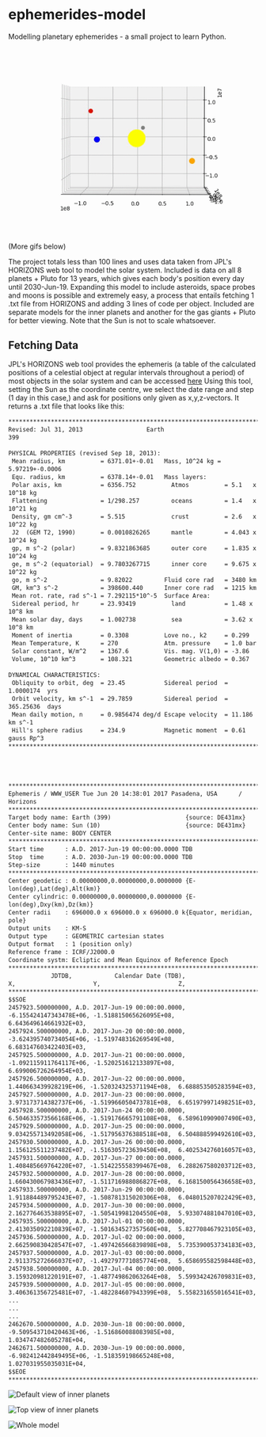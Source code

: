 # ephemerides-model
Modelling planetary ephemerides - a small project to learn Python.

![Inner planets](https://github.com/jayweng7/ephemerides-model/blob/master/inner_tilt.gif)

(More gifs below)

The project totals less than 100 lines and uses data taken from JPL's HORIZONS web tool to model the solar system.
Included is data on all 8 planets + Pluto for 13 years, which gives each body's position every day until 2030-Jun-19.
Expanding this model to include asteroids, space probes and moons is possible and extremely easy, a process that entails fetching 1 .txt file from HORIZONS and adding 3 lines of code per object.
Included are separate models for the inner planets and another for the gas giants + Pluto for better viewing.
Note that the Sun is not to scale whatsoever. 

## Fetching Data
JPL's HORIZONS web tool provides the ephemeris (a table of the calculated positions of a celestial object at regular intervals throughout a period) of most objects in the solar system and can be accessed [here](https://ssd.jpl.nasa.gov/horizons.cgi)
Using this tool, setting the Sun as the coordinate centre, we select the date range and step (1 day in this case,) and ask for positions only given as x,y,z-vectors.
It returns a .txt file that looks like this:

```
*******************************************************************************
Revised: Jul 31, 2013                  Earth                                399
 
PHYSICAL PROPERTIES (revised Sep 18, 2013):
 Mean radius, km          = 6371.01+-0.01   Mass, 10^24 kg = 5.97219+-0.0006
 Equ. radius, km          = 6378.14+-0.01   Mass layers:
 Polar axis, km           = 6356.752          Atmos          = 5.1   x 10^18 kg
 Flattening               = 1/298.257         oceans         = 1.4   x 10^21 kg
 Density, gm cm^-3        = 5.515             crust          = 2.6   x 10^22 kg
 J2  (GEM T2, 1990)       = 0.0010826265      mantle         = 4.043 x 10^24 kg
 gp, m s^-2 (polar)       = 9.8321863685      outer core     = 1.835 x 10^24 kg
 ge, m s^-2 (equatorial)  = 9.7803267715      inner core     = 9.675 x 10^22 kg
 go, m s^-2               = 9.82022         Fluid core rad   = 3480 km
 GM, km^3 s^-2            = 398600.440      Inner core rad   = 1215 km
 Mean rot. rate, rad s^-1 = 7.292115*10^-5  Surface Area:
 Sidereal period, hr      = 23.93419          land           = 1.48 x 10^8 km
 Mean solar day, days     = 1.002738          sea            = 3.62 x 10^8 km
 Moment of inertia        = 0.3308          Love no., k2     = 0.299
 Mean Temperature, K      = 270             Atm. pressure    = 1.0 bar
 Solar constant, W/m^2    = 1367.6          Vis. mag. V(1,0) = -3.86
 Volume, 10^10 km^3       = 108.321         Geometric albedo = 0.367 

DYNAMICAL CHARACTERISTICS:
 Obliquity to orbit, deg  = 23.45           Sidereal period  = 1.0000174  yrs
 Orbit velocity, km s^-1  = 29.7859         Sidereal period  = 365.25636  days
 Mean daily motion, n     = 0.9856474 deg/d Escape velocity  = 11.186 km s^-1
 Hill's sphere radius     = 234.9           Magnetic moment  = 0.61 gauss Rp^3
*******************************************************************************
 

 

*******************************************************************************
Ephemeris / WWW_USER Tue Jun 20 14:38:01 2017 Pasadena, USA      / Horizons    
*******************************************************************************
Target body name: Earth (399)                     {source: DE431mx}
Center body name: Sun (10)                        {source: DE431mx}
Center-site name: BODY CENTER
*******************************************************************************
Start time      : A.D. 2017-Jun-19 00:00:00.0000 TDB
Stop  time      : A.D. 2030-Jun-19 00:00:00.0000 TDB
Step-size       : 1440 minutes
*******************************************************************************
Center geodetic : 0.00000000,0.00000000,0.0000000 {E-lon(deg),Lat(deg),Alt(km)}
Center cylindric: 0.00000000,0.00000000,0.0000000 {E-lon(deg),Dxy(km),Dz(km)}
Center radii    : 696000.0 x 696000.0 x 696000.0 k{Equator, meridian, pole}    
Output units    : KM-S                                                         
Output type     : GEOMETRIC cartesian states
Output format   : 1 (position only)
Reference frame : ICRF/J2000.0                                                 
Coordinate systm: Ecliptic and Mean Equinox of Reference Epoch                 
*******************************************************************************
            JDTDB,            Calendar Date (TDB),                      X,                      Y,                      Z,
**************************************************************************************************************************
$$SOE
2457923.500000000, A.D. 2017-Jun-19 00:00:00.0000, -6.155424147343478E+06, -1.518815065626095E+08,  6.643649614661932E+03,
2457924.500000000, A.D. 2017-Jun-20 00:00:00.0000, -3.624395740734054E+06, -1.519748316269549E+08,  6.683147603422403E+03,
2457925.500000000, A.D. 2017-Jun-21 00:00:00.0000, -1.092115911764117E+06, -1.520251612133897E+08,  6.699006726264954E+03,
2457926.500000000, A.D. 2017-Jun-22 00:00:00.0000,  1.440663439928219E+06, -1.520324325371194E+08,  6.688853505283594E+03,
2457927.500000000, A.D. 2017-Jun-23 00:00:00.0000,  3.973173714382737E+06, -1.519966050473781E+08,  6.651979971498251E+03,
2457928.500000000, A.D. 2017-Jun-24 00:00:00.0000,  6.504633573566168E+06, -1.519176665791108E+08,  6.589610909007490E+03,
2457929.500000000, A.D. 2017-Jun-25 00:00:00.0000,  9.034255713492058E+06, -1.517956376388518E+08,  6.504888599492610E+03,
2457930.500000000, A.D. 2017-Jun-26 00:00:00.0000,  1.156125511237482E+07, -1.516305723639450E+08,  6.402534276016057E+03,
2457931.500000000, A.D. 2017-Jun-27 00:00:00.0000,  1.408485669764220E+07, -1.514225558399467E+08,  6.288267580203712E+03,
2457932.500000000, A.D. 2017-Jun-28 00:00:00.0000,  1.660430067983436E+07, -1.511716988086827E+08,  6.168150056436658E+03,
2457933.500000000, A.D. 2017-Jun-29 00:00:00.0000,  1.911884489795243E+07, -1.508781315020306E+08,  6.048015207022429E+03,
2457934.500000000, A.D. 2017-Jun-30 00:00:00.0000,  2.162776463538895E+07, -1.505419981204550E+08,  5.933074881047010E+03,
2457935.500000000, A.D. 2017-Jul-01 00:00:00.0000,  2.413035092210839E+07, -1.501634527357560E+08,  5.827708467923105E+03,
2457936.500000000, A.D. 2017-Jul-02 00:00:00.0000,  2.662590830428547E+07, -1.497426566839898E+08,  5.735390053734183E+03,
2457937.500000000, A.D. 2017-Jul-03 00:00:00.0000,  2.911375272666037E+07, -1.492797771085774E+08,  5.658695582598448E+03,
2457938.500000000, A.D. 2017-Jul-04 00:00:00.0000,  3.159320981220191E+07, -1.487749862063264E+08,  5.599342426709831E+03,
2457939.500000000, A.D. 2017-Jul-05 00:00:00.0000,  3.406361356725481E+07, -1.482284607943399E+08,  5.558231655016541E+03,
...
...
...
2462670.500000000, A.D. 2030-Jun-18 00:00:00.0000, -9.509543710420463E+06, -1.516860088083985E+08,  1.034747482605278E+04,
2462671.500000000, A.D. 2030-Jun-19 00:00:00.0000, -6.982412442849495E+06, -1.518359198665248E+08,  1.027031955035031E+04,
$$EOE
**************************************************************************************************************************
```

![Default view of inner planets](https://github.com/jayweng7/ephemerides-model/blob/master/inner_default.gif)

![Top view of inner planets](https://github.com/jayweng7/ephemerides-model/blob/master/inner_top.gif)

![Whole model](https://github.com/jayweng7/ephemerides-model/blob/master/all.gif)


